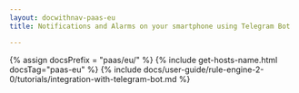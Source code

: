 ```yaml
---
layout: docwithnav-paas-eu
title: Notifications and Alarms on your smartphone using Telegram Bot

---
```

{% assign docsPrefix = "paas/eu/" %}
{% include get-hosts-name.html docsTag="paas-eu" %}
{% include docs/user-guide/rule-engine-2-0/tutorials/integration-with-telegram-bot.md %}
